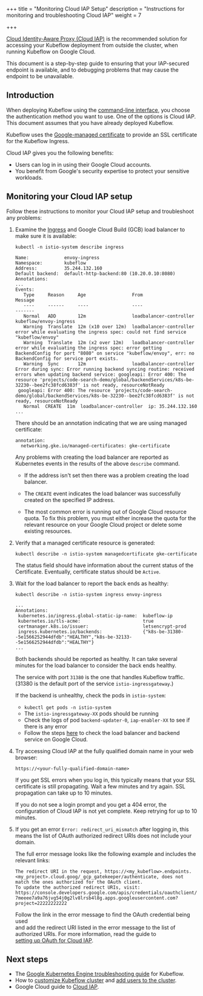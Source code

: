 +++
title = "Monitoring Cloud IAP Setup"
description = "Instructions for monitoring and troubleshooting Cloud IAP"
weight = 7
                    
+++

[Cloud Identity-Aware Proxy (Cloud IAP)](https://cloud.google.com/iap/docs/) is 
the recommended solution for accessing your Kubeflow 
deployment from outside the cluster, when running Kubeflow on Google Cloud.

This document is a step-by-step guide to ensuring that your IAP-secured endpoint
is available, and to debugging problems that may cause the endpoint to be
unavailable. 

## Introduction

When deploying Kubeflow using the [command-line interface](../deploy-cli/),
you choose the authentication method you want to use. One of the options is
Cloud IAP. This document assumes that you have already deployed Kubeflow.

Kubeflow uses the [Google-managed certificate](https://cloud.google.com/kubernetes-engine/docs/how-to/managed-certs)
to provide an SSL certificate for the Kubeflow Ingress.

Cloud IAP gives you the following benefits:

 * Users can log in in using their Google Cloud accounts.
 * You benefit from Google's security expertise to protect your sensitive 
   workloads.

## Monitoring your Cloud IAP setup

Follow these instructions to monitor your Cloud IAP setup and troubleshoot any
problems:

1. Examine the
  [Ingress](https://kubernetes.io/docs/concepts/services-networking/ingress/) 
  and Google Cloud Build (GCB) load balancer to make sure it is available:
  
     ```
     kubectl -n istio-system describe ingress

     Name:             envoy-ingress
     Namespace:        kubeflow
     Address:          35.244.132.160
     Default backend:  default-http-backend:80 (10.20.0.10:8080)
     Annotations:
     ...
     Events:
        Type     Reason     Age                 From                     Message
        ----     ------     ----                ----                     -------
        Normal   ADD        12m                 loadbalancer-controller  kubeflow/envoy-ingress
        Warning  Translate  12m (x10 over 12m)  loadbalancer-controller  error while evaluating the ingress spec: could not find service "kubeflow/envoy"
        Warning  Translate  12m (x2 over 12m)   loadbalancer-controller  error while evaluating the ingress spec: error getting BackendConfig for port "8080" on service "kubeflow/envoy", err: no BackendConfig for service port exists.
        Warning  Sync       12m                 loadbalancer-controller  Error during sync: Error running backend syncing routine: received errors when updating backend service: googleapi: Error 400: The resource 'projects/code-search-demo/global/backendServices/k8s-be-32230--bee2fc38fcd6383f' is not ready, resourceNotReady
      googleapi: Error 400: The resource 'projects/code-search-demo/global/backendServices/k8s-be-32230--bee2fc38fcd6383f' is not ready, resourceNotReady
        Normal  CREATE  11m  loadbalancer-controller  ip: 35.244.132.160
     ...
     ```

    There should be an annotation indicating that we are using managed certificate:

    ```
    annotation:
      networking.gke.io/managed-certificates: gke-certificate
    ```

    Any problems with creating the load balancer are reported as Kubernetes
    events in the results of the above `describe` command.

     * If the address isn't set then there was a problem creating the load 
       balancer.

     * The `CREATE` event indicates the load balancer was successfully 
       created on the specified IP address.

     * The most common error is running out of Google Cloud resource quota. To fix this problem,
       you must either increase the quota for the relevant resource on your Google Cloud 
       project or delete some existing resources.


1. Verify that a managed certificate resource is generated:
   
     ```
     kubectl describe -n istio-system managedcertificate gke-certificate
     ```

     The status field should have information about the current status of the Certificate.
     Eventually, certificate status should be `Active`.

1. Wait for the load balancer to report the back ends as healthy:

     ```
     kubectl describe -n istio-system ingress envoy-ingress

     ...
     Annotations:
      kubernetes.io/ingress.global-static-ip-name:  kubeflow-ip
      kubernetes.io/tls-acme:                       true
      certmanager.k8s.io/issuer:                    letsencrypt-prod
      ingress.kubernetes.io/backends:               {"k8s-be-31380--5e1566252944dfdb":"HEALTHY","k8s-be-32133--5e1566252944dfdb":"HEALTHY"}
     ...
     ```

    Both backends should be reported as healthy.
    It can take several minutes for the load balancer to consider the back ends 
    healthy.

    The service with port `31380` is the one that handles Kubeflow 
    traffic. (31380 is the default port of the service `istio-ingressgateway`.)

    If the backend is unhealthy, check the pods in `istio-system`:
    * `kubectl get pods -n istio-system`
    * The `istio-ingressgateway-XX` pods should be running
    * Check the logs of pod `backend-updater-0`, `iap-enabler-XX` to see if there is any error
    * Follow the steps [here](../../troubleshooting/#502-server-error) to check the load balancer and backend service on Google Cloud.


2. Try accessing Cloud IAP at the fully qualified domain name in your web 
  browser:

    ```
    https://<your-fully-qualified-domain-name>     
    ```

    If you get SSL errors when you log in, this typically means that your SSL 
    certificate is still propagating. Wait a few minutes and try again. SSL 
    propagation can take up to 10 minutes.

    If you do not see a login prompt and you get a 404 error, the configuration
    of Cloud IAP is not yet complete. Keep retrying for up to 10 minutes.

1. If you get an error `Error: redirect_uri_mismatch` after logging in, this means the list of OAuth authorized redirect URIs does not include your domain.	

    The full error message looks like the following example and includes the 	
    relevant links:	

    ```	
    The redirect URI in the request, https://<my_kubeflow>.endpoints.<my_project>.cloud.goog/_gcp_gatekeeper/authenticate, does not match the ones authorized for the OAuth client. 	
    To update the authorized redirect URIs, visit: https://console.developers.google.com/apis/credentials/oauthclient/22222222222-7meeee7a9a76jvg54j0g2lv8lrsb4l8g.apps.googleusercontent.com?project=22222222222	
    ```	

    Follow the link in the error message to find the OAuth credential being used	
    and add the redirect URI listed in the error message to the list of 	
    authorized URIs. For more information, read the guide to 	
    [setting up OAuth for Cloud IAP](../oauth-setup/).	

## Next steps
* The [Google Kubernetes Engine troubleshooting guide](../../troubleshooting/) for Kubeflow.
* How to [customize Kubeflow cluster](../../customizing/) and [add users to the cluster](../../customizing/#add-users-to-kubeflow).
* Google Cloud guide to [Cloud IAP](https://cloud.google.com/iap/docs/).

